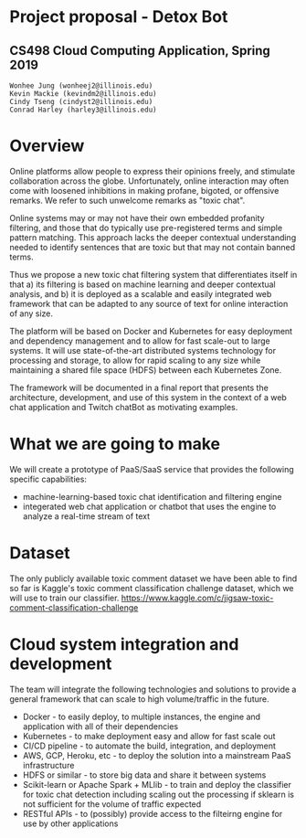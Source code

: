 # Project proposal - Detox Bot
## CS498 Cloud Computing Application, Spring 2019

```
Wonhee Jung (wonheej2@illinois.edu)
Kevin Mackie (kevindm2@illinois.edu)
Cindy Tseng (cindyst2@illinois.edu)
Conrad Harley (harley3@illinois.edu)
```
# Overview

Online platforms allow people to express their opinions freely, and stimulate collaboration across the globe. 
Unfortunately, online interaction may often come with loosened inhibitions in making profane, bigoted, or offensive 
remarks. We refer to such unwelcome remarks as "toxic chat". 

Online systems may or may not have their own embedded profanity filtering, and those that do typically use
pre-registered terms and simple pattern matching. This approach lacks the deeper contextual understanding needed to 
identify sentences that are toxic but that may not contain banned terms. 

Thus we propose a new toxic chat filtering system that differentiates itself in that a) its filtering is based on
machine learning and deeper contextual analysis, and b) it is deployed as a scalable and easily integrated web
framework that can be adapted to any source of text for online interaction of any size. 

The platform will be based on Docker and Kubernetes for easy deployment and dependency management and to allow for fast scale-out
to large systems. It will use 
state-of-the-art distributed systems technology for processing and storage, to allow for rapid scaling to any 
size while maintaining a shared file space (HDFS) between each Kubernetes Zone.

The framework will be documented in a final report that presents the architecture, development, and use of this system
in the context of a web chat application and Twitch chatBot as motivating examples.

# What we are going to make 

We will create a prototype of PaaS/SaaS service that provides the following specific capabilities:

* machine-learning-based toxic chat identification and filtering engine
* integerated web chat application or chatbot that uses the engine to analyze a real-time stream of text

# Dataset

The only publicly available toxic comment dataset we have been able to find so far is Kaggle's toxic comment classification challenge dataset, which we will use to train our classifier. https://www.kaggle.com/c/jigsaw-toxic-comment-classification-challenge

# Cloud system integration and development

The team will integrate the following technologies and solutions to provide a general framework that can scale to high volume/traffic in the future.

* Docker - to easily deploy, to multiple instances, the engine and application with all of their dependencies 
* Kubernetes - to make deployment easy and allow for fast scale out
* CI/CD pipeline - to automate the build, integration, and deployment
* AWS, GCP, Heroku, etc - to deploy the solution into a mainstream PaaS infrastructure 
* HDFS or similar - to store big data and share it between systems
* Scikit-learn or Apache Spark + MLlib - to train and deploy the classifier for toxic chat detection including scaling out the processing if sklearn is not sufficient for the volume of traffic expected
* RESTful APIs - to (possibly) provide access to the filteirng engine for use by other applications
